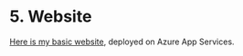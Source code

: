 # 5. Website 

[Here is my basic website](http://ievangelistwebapp.azurewebsites.net/), deployed on Azure App Services.
